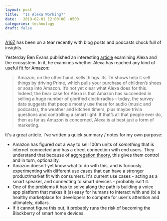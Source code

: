 ```yaml
---
layout: post
title:  "Is Alexa Working?"
date:   2019-02-01 12:00:00 -0500
categories: technology
draft: false
---
```


[A16Z](https://a16z.com/) has been on a tear recently with blog posts and podcasts chock full of insights. 

Yesterday Ben Evans published an interesting [article](https://www.ben-evans.com/benedictevans/2019/1/29/is-alexa-working) examining Alexa and the ecosystem. In it, he examines whether Alexa has reached any kind of useful fit for Amazon:

> Amazon, on the other hand, sells things. Its TV shows help it sell things by driving Prime, which pulls your purchase of children’s shoes or soap into Amazon.  It’s not yet clear what Alexa does for this. Indeed, the bear case for Alexa is that Amazon has succeeded in selling a huge number of glorified clock-radios - today, the survey data suggests that people mostly use these for audio (music and podcasts), the weather and kitchen timers, plus maybe trivia questions and controlling a smart light. If that’s all that people ever do, then as far as Amazon is concerned, Alexa is at best just a form of marketing.

It's a great article. I've written a quick summary / notes for my own purpose: 

- Amazon has figured out a way to sell 100m units of _something_ that is internet connected and has a direct connection with end users. They understand that because of [aggregation theory](https://stratechery.com/aggregation-theory/), this gives them control and in turn, optionality.
- Amazon doesn't yet know what to do with this, and is furiously experimenting with different use cases that can have a stronger product/market fit with consumers. It's current use cases - acting as a smart speaker, and connecting to smart devices - probably isn't it.
- One of the problems it has to solve along the path is building a voice app platform that makes it (a) easy for humans to interact with and (b) a healthy marketplace for developers to compete for user's attention and ultimately, dollars.
- If it cannot figure this out, it probably runs the risk of becoming the Blackberry of smart home devices.
